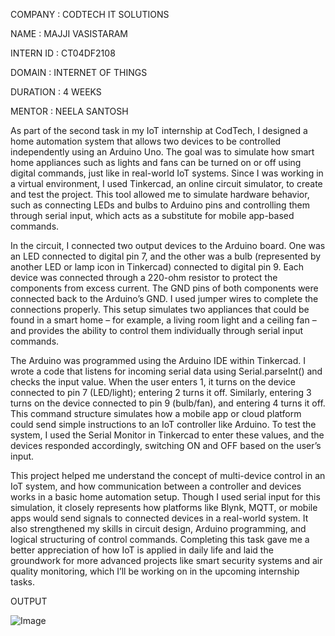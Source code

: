 COMPANY : CODTECH IT SOLUTIONS

NAME : MAJJI VASISTARAM

INTERN ID : CT04DF2108

DOMAIN : INTERNET OF THINGS

DURATION : 4 WEEKS

MENTOR : NEELA SANTOSH

As part of the second task in my IoT internship at CodTech, I designed a home automation system that allows two devices to be controlled independently using an Arduino Uno. The goal was to simulate how smart home appliances such as lights and fans can be turned on or off using digital commands, just like in real-world IoT systems. Since I was working in a virtual environment, I used Tinkercad, an online circuit simulator, to create and test the project. This tool allowed me to simulate hardware behavior, such as connecting LEDs and bulbs to Arduino pins and controlling them through serial input, which acts as a substitute for mobile app-based commands.

In the circuit, I connected two output devices to the Arduino board. One was an LED connected to digital pin 7, and the other was a bulb (represented by another LED or lamp icon in Tinkercad) connected to digital pin 9. Each device was connected through a 220-ohm resistor to protect the components from excess current. The GND pins of both components were connected back to the Arduino’s GND. I used jumper wires to complete the connections properly. This setup simulates two appliances that could be found in a smart home – for example, a living room light and a ceiling fan – and provides the ability to control them individually through serial input commands.

The Arduino was programmed using the Arduino IDE within Tinkercad. I wrote a code that listens for incoming serial data using Serial.parseInt() and checks the input value. When the user enters 1, it turns on the device connected to pin 7 (LED/light); entering 2 turns it off. Similarly, entering 3 turns on the device connected to pin 9 (bulb/fan), and entering 4 turns it off. This command structure simulates how a mobile app or cloud platform could send simple instructions to an IoT controller like Arduino. To test the system, I used the Serial Monitor in Tinkercad to enter these values, and the devices responded accordingly, switching ON and OFF based on the user’s input.

This project helped me understand the concept of multi-device control in an IoT system, and how communication between a controller and devices works in a basic home automation setup. Though I used serial input for this simulation, it closely represents how platforms like Blynk, MQTT, or mobile apps would send signals to connected devices in a real-world system. It also strengthened my skills in circuit design, Arduino programming, and logical structuring of control commands. Completing this task gave me a better appreciation of how IoT is applied in daily life and laid the groundwork for more advanced projects like smart security systems and air quality monitoring, which I’ll be working on in the upcoming internship tasks.

OUTPUT

![Image](https://github.com/user-attachments/assets/d24b5dc0-9f91-4068-b3c9-f8ddee5cd5ad)
